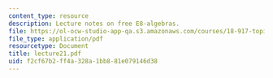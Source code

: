 ```yaml
---
content_type: resource
description: Lecture notes on free E8-algebras.
file: https://ol-ocw-studio-app-qa.s3.amazonaws.com/courses/18-917-topics-in-algebraic-topology-the-sullivan-conjecture-fall-2007/f2cf67b2ff4a328a1bb881e079146d38_lecture21.pdf
file_type: application/pdf
resourcetype: Document
title: lecture21.pdf
uid: f2cf67b2-ff4a-328a-1bb8-81e079146d38
---
```

